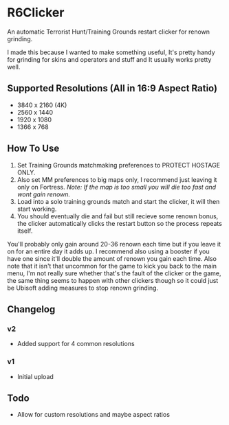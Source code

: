# R6Clicker
An automatic Terrorist Hunt/Training Grounds restart clicker for renown grinding.

I made this because I wanted to make something useful, It's pretty handy for grinding for skins and operators and stuff and It usually works pretty well.

## Supported Resolutions (All in 16:9 Aspect Ratio)
- 3840 x 2160 (4K)
- 2560 x 1440
- 1920 x 1080
- 1366 x 768

## How To Use
1. Set Training Grounds matchmaking preferences to PROTECT HOSTAGE ONLY.
2. Also set MM preferences to big maps only, I recommend just leaving it only on Fortress.
_Note: If the map is too small you will die too fast and wont gain renown._
3. Load into a solo training grounds match and start the clicker, it will then start working.
4. You should eventually die and fail but still recieve some renown bonus, the clicker automatically clicks the restart button so the process repeats itself.

You'll probably only gain around 20-36 renown each time but if you leave it on for an entire day it adds up. I recommend also using a booster if you have one since it'll double the amount of renown you gain each time.
Also note that it isn't that uncommon for the game to kick you back to the main menu, I'm not really sure whether that's the fault of the clicker or the game, the same thing seems to happen with other clickers though so it could just be Ubisoft adding measures to stop renown grinding.

## Changelog
### v2
- Added support for 4 common resolutions
### v1
- Initial upload

## Todo
- Allow for custom resolutions and maybe aspect ratios
